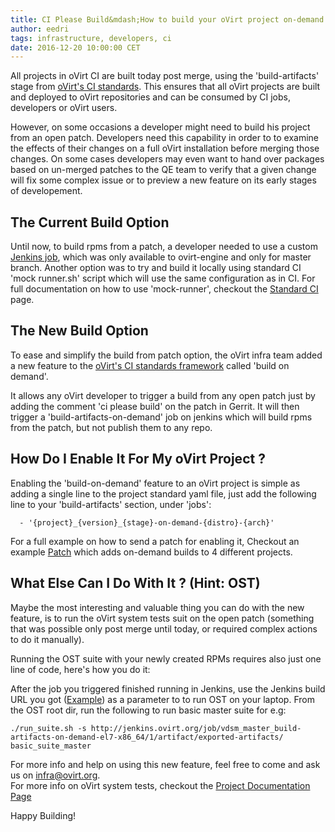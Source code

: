 ```yaml
---
title: CI Please Build&mdash;How to build your oVirt project on-demand
author: eedri
tags: infrastructure, developers, ci
date: 2016-12-20 10:00:00 CET
---
```


All projects in oVirt CI are built today post merge, using the 'build-artifacts' stage from [oVirt's CI standards](http://ovirt-infra-docs.readthedocs.io/en/latest/CI/Build_and_test_standards.html).
This ensures that all oVirt projects are built and deployed to oVirt repositories and can be consumed by CI jobs, developers or oVirt users.

However, on some occasions a developer might need to build his project from an open patch.
Developers need this capability in order to to examine the effects of their changes on a full oVirt installation before merging those changes. 
On some cases developers may even want to hand over packages based on un-merged patches to the QE team to verify that a given change will fix some complex issue or to preview a new feature on its early stages of developement.

## The Current Build Option

Until now, to build rpms from a patch, a developer needed to use a custom [Jenkins job](http://jenkins.ovirt.org/job/ovirt-engine_master_build-artifacts-el7-x86_64_build_from_patch/), which was only available to ovirt-engine and only for master branch. 
Another option was to try and build it locally using standard CI 'mock runner.sh' script which will use the same configuration
as in CI. For full documentation on how to use 'mock-runner', checkout the [Standard CI](http://infra-docs.readthedocs.io/en/latest/CI/Build_and_test_standards.html#testing-the-scripts-locally) page. 

## The New Build Option

To ease and simplify the build from patch option, the oVirt infra team added a new feature to the [oVirt's CI standards framework](http://ovirt-infra-docs.readthedocs.io/en/latest/CI/Build_and_test_standards.html) called 'build on demand'.

It allows any oVirt developer to trigger a build from any open patch just by adding the comment 'ci please build' on the patch in Gerrit. 
It will then trigger a 'build-artifacts-on-demand' job on jenkins which will build rpms from the patch, but not publish them to any repo.

## How Do I Enable It For My oVirt Project ?

Enabling the 'build-on-demand' feature to an oVirt project is simple as adding a single line to the project standard yaml file, just add the following line to your 'build-artifacts' section, under 'jobs':

      - '{project}_{version}_{stage}-on-demand-{distro}-{arch}'

For a full example on how to send a patch for enabling it, 
Checkout an example [Patch](https://gerrit.ovirt.org/#/c/68759/) which adds on-demand builds to 4 different projects.


## What Else Can I Do With It ? (Hint: OST)

Maybe the most interesting and valuable thing you can do with the new feature, is to run the oVirt system tests suit on 
the open patch (something that was possible only post merge until today, or required complex actions to do it manually).

Running the OST suite with your newly created RPMs requires also just one line of code, here's how you do it:

After the job you triggered finished running in Jenkins, use the Jenkins build URL you got ([Example](http://jenkins.ovirt.org/job/vdsm_master_build-artifacts-on-demand-el7-x86_64/1/artifact/exported-artifacts/))
as a parameter to to run OST on your laptop.
From the OST root dir, run the following to run basic master suite for e.g:

    ./run_suite.sh -s http://jenkins.ovirt.org/job/vdsm_master_build-artifacts-on-demand-el7-x86_64/1/artifact/exported-artifacts/ basic_suite_master

For more info and help on using this new feature, feel free to come and ask us on infra@ovirt.org.<br>
For more info on oVirt system tests, checkout the [Project Documentation Page](http://ovirt-system-tests.readthedocs.io)

Happy Building!
